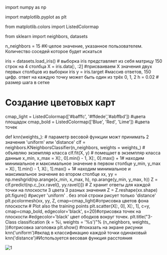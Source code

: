 import numpy as np

import matplotlib.pyplot as plt

from matplotlib.colors import ListedColormap

from sklearn import neighbors, datasets

n_neighbors = 15 #K-целое значение, указанное пользователем. Количество соседей которое будет искаться

iris = datasets.load_iris() # выборка iris представляет из себя матрицу 150 строк на 4 столбца
X = iris.data[:, :2] #присваиваем X значения двух первых столбцов из выборки iris
y = iris.target #массив ответов, 150 цифр. ответ на каждую точку может быть один из трёх 0, 1, 2
h = 0.02  # размер шага в сетке
# Создание цветовых карт
cmap_light = ListedColormap(['#bafffc', '#ffdede','#abffbd']) #цвета площадок
cmap_bold = ListedColormap(['Blue', 'Red', 'Lime']) #цвета точек

def knn(weights_): # параметр весовой функции можт принимать 2 значения 'uniform' или 'distance'
    clf = neighbors.KNeighborsClassifier(n_neighbors, weights = weights_) # объявляю экземпляр класса
    clf.fit(X, y) # помещает в экземпляр класса данные
    x_min, x_max = X[:, 0].min() - 1, X[:, 0].max() + 1# находим минимальное и максимальное значение в первом столбце
    y_min, y_max = X[:, 1].min() - 1, X[:, 1].max() + 1# находим минимальное и максимальное значение во втором столбце
    xx, yy = np.meshgrid(np.arange(x_min, x_max, h),  np.arange(y_min, y_max, h))
    Z = clf.predict(np.c_[xx.ravel(), yy.ravel()])    # Z хранит ответы для каждой точки на плоскости 3 цвета 3 разных значения
    Z = Z.reshape(xx.shape)
    plt.figure() #рисует 'uniform' . без этой строки рисует только 'distance'
    plt.pcolormesh(xx, yy, Z, cmap=cmap_light)#отрисовка цветов фона плоскости
    # Plot also the training points
    plt.scatter(X[:, 0], X[:, 1], c=y, cmap=cmap_bold, edgecolor='black', s=20)#отрисовка точек на плоскости
        #edgecolor='black' цвет ободков вокруг точек.
    plt.title("3-Class classification (k = %i, weights = '%s')"% (n_neighbors, weights_ ))#отрисовка заголовка
    plt.show() #показать на экране рисунки
knn('uniform')#вклад в классификацию каждой точки одинаковый
knn('distance')#Используется весовая функция расстояния

![1](https://user-images.githubusercontent.com/33224690/33842719-32163740-de50-11e7-9fa6-c2b28a04b75d.png)
